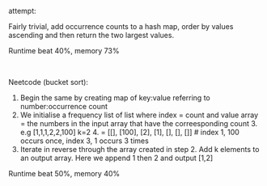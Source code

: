 attempt:

Fairly trivial, add occurrence counts to a hash map, order by values ascending and then return the two largest values.

Runtime beat 40%, memory 73%


<br>


Neetcode (bucket sort):

1. Begin the same by creating map of key:value referring to number:occurrence count
2. We initialise a frequency list of list where index = count and value array = the numbers in the input array that have the correesponding count
   3. e.g [1,1,1,2,2,100] k=2
   4. = [[], [100], [2], [1], [], [], []]  # index 1, 100 occurs once, index 3, 1 occurs 3 times
3. Iterate in reverse through the array created in step 2. Add k elements to an output array. Here we append 1 then 2 and output [1,2] 

Runtime beat 50%, memory 40%